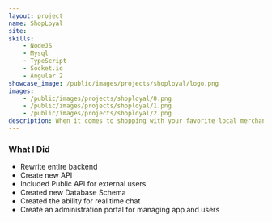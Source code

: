 ```yaml
---
layout: project
name: ShopLoyal
site: 
skills:
    - NodeJS
    - Mysql
    - TypeScript
    - Socket.io
    - Angular 2
showcase_image: /public/images/projects/shoployal/logo.png
images:
    - /public/images/projects/shoployal/0.png
    - /public/images/projects/shoployal/1.png
    - /public/images/projects/shoployal/2.png
description: When it comes to shopping with your favorite local merchants, ShopLoyal gives you the Insider advantage.
---
```


### What I Did

* Rewrite entire backend
* Create new API
* Included Public API for external users
* Created new Database Schema
* Created the ability for real time chat
* Create an administration portal for managing app and users

